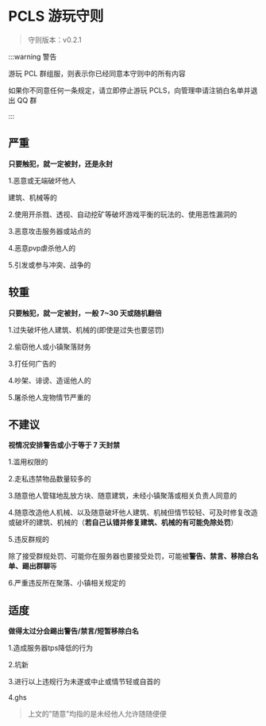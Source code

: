 # PCLS 游玩守则

> 守则版本：v0.2.1

:::warning 警告

游玩 PCL 群组服，则表示你已经同意本守则中的所有内容

如果你不同意任何一条规定，请立即停止游玩 PCLS，向管理申请注销白名单并退出 QQ 群

:::

## 严重

**只要触犯，就一定被封，还是永封**

1.恶意或无端破坏他人

建筑、机械等的

2.使用开杀戮、透视、自动挖矿等破坏游戏平衡的玩法的、使用恶性漏洞的

3.恶意攻击服务器或站点的

4.恶意pvp虐杀他人的

5.引发或参与冲突、战争的

## 较重

**只要触犯，就一定被封，一般 7~30 天或随机翻倍**

1.过失破坏他人建筑、机械的(即使是过失也要惩罚)

2.偷窃他人或小镇聚落财务

3.打任何广告的

4.吵架、诽谤、造谣他人的

5.屠杀他人宠物情节严重的

## 不建议

**视情况安排警告或小于等于 7 天封禁**

1.滥用权限的

2.走私违禁物品数量较多的

3.随意他人管辖地乱放方块、随意建筑，未经小镇聚落或相关负责人同意的

4.随意改造他人机械、以及随意破坏他人建筑、机械但情节较轻、可及时修复改造或破坏的建筑、机械的（**若自己认错并修复建筑、机械的有可能免除处罚**）

5.违反群规的

除了接受群规处罚、可能你在服务器也要接受处罚，可能被**警告、禁言、移除白名单、踢出群聊**等

6.严重违反所在聚落、小镇相关规定的

## 适度

**做得太过分会踢出警告/禁言/短暂移除白名**

1.造成服务器tps降低的行为

2.坑新

3.进行以上违规行为未遂或中止或情节轻或自首的

4.ghs

> 上文的"随意"均指的是未经他人允许随随便便
